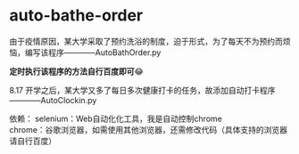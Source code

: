 # auto-bathe-order
由于疫情原因，某大学采取了预约洗浴的制度，迫于形式，为了每天不为预约而烦恼，编写该程序————AutoBathOrder.py

**定时执行该程序的方法自行百度即可**😂

8.17
开学之后，某大学又多了每日多次健康打卡的任务，故添加自动打卡程序————AutoClockin.py

依赖：
selenium：Web自动化化工具，我是自动控制chrome  
chrome：谷歌浏览器，如需使用其他浏览器，还需修改代码（具体支持的浏览器请自行百度）
